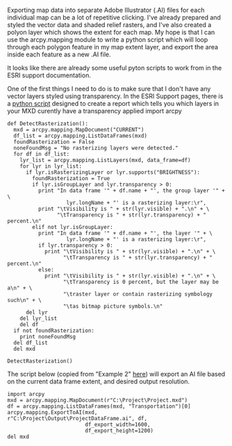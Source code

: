 Exporting map data into separate Adobe Illustrator (.AI) files for each individual map can be a lot of repetitive clicking.  I've already prepared and styled the vector data and shaded relief rasters, and I've also created a polyon layer which shows the extent for each map.  My hope is that I can use the arcpy.mapping module to write a python script which will loop through each polygon feature in my map extent layer, and export the area inside each feature as a new .AI file.

It looks like there are already some useful pyton scripts to work from in the ESRI support documentation.

One of the first things I need to do is to make sure that I don't have any vector layers styled using transparency.  In the ESRI Support pages, there is a [python script](http://resources.arcgis.com/en/help/main/10.1/index.html#//00sm00000004000000) designed to create a report which tells you which layers in your MXD curently have a transparency applied
import arcpy

```
def DetectRasterization():
  mxd = arcpy.mapping.MapDocument("CURRENT")
  df_list = arcpy.mapping.ListDataFrames(mxd)
  foundRasterization = False
  noneFoundMsg = "No rasterizing layers were detected."
  for df in df_list:
    lyr_list = arcpy.mapping.ListLayers(mxd, data_frame=df)
    for lyr in lyr_list:
      if lyr.isRasterizingLayer or lyr.supports("BRIGHTNESS"):
        foundRasterization = True
        if lyr.isGroupLayer and lyr.transparency > 0:
          print "In data frame '" + df.name + "', the group layer '" + \
                   lyr.longName + "' is a rasterizing layer:\r",
          print "\tVisibility is " + str(lyr.visible) + ".\n" + \
                "\tTransparency is " + str(lyr.transparency) + " percent.\n"
        elif not lyr.isGroupLayer:
          print "In data frame '" + df.name + "', the layer '" + \
                   lyr.longName + "' is a rasterizing layer:\r",
          if lyr.transparency > 0:
            print "\tVisibility is " + str(lyr.visible) + ".\n" + \
                  "\tTransparency is " + str(lyr.transparency) + " percent.\n"
          else:
            print "\tVisibility is " + str(lyr.visible) + ".\n" + \
                  "\tTransparency is 0 percent, but the layer may be a\n" + \
                  "\traster layer or contain rasterizing symbology such\n" + \
                  "\tas bitmap picture symbols.\n"
      del lyr
    del lyr_list
    del df
  if not foundRasterization:
    print noneFoundMsg
  del df_list
  del mxd

DetectRasterization()
```
The script below (copied from "Example 2" [here](http://resources.arcgis.com/en/help/main/10.1/index.html#/ExportToAI/00s30000002v000000/)) will export an AI file based on the current data frame extent, and desired output resolution.   

```
import arcpy   
mxd = arcpy.mapping.MapDocument(r"C:\Project\Project.mxd")
df = arcpy.mapping.ListDataFrames(mxd, "Transportation")[0]
arcpy.mapping.ExportToAI(mxd, r"C:\Project\Output\ProjectDataFrame.ai", df,
                         df_export_width=1600,
                         df_export_height=1200)
del mxd
```
